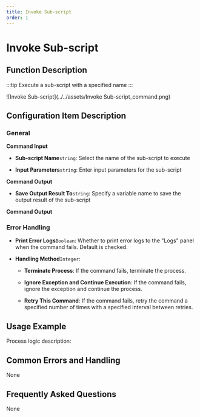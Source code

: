 ```yaml
---
title: Invoke Sub-script
order: 1
---
```


# Invoke Sub-script

## Function Description

:::tip 
Execute a sub-script with a specified name
:::

![Invoke Sub-script](../../assets/Invoke Sub-script_command.png)

## Configuration Item Description

### General

**Command Input**

- **Sub-script Name**`string`: Select the name of the sub-script to execute

- **Input Parameters**`string`: Enter input parameters for the sub-script


**Command Output**

- **Save Output Result To**`string`: Specify a variable name to save the output result of the sub-script


**Command Output**

### Error Handling

- **Print Error Logs**`Boolean`: Whether to print error logs to the "Logs" panel when the command fails. Default is checked. 

- **Handling Method**`Integer`:

    - **Terminate Process**: If the command fails, terminate the process.

    - **Ignore Exception and Continue Execution**: If the command fails, ignore the exception and continue the process.

    - **Retry This Command**: If the command fails, retry the command a specified number of times with a specified interval between retries.

## Usage Example

Process logic description:

## Common Errors and Handling

None

## Frequently Asked Questions

None

